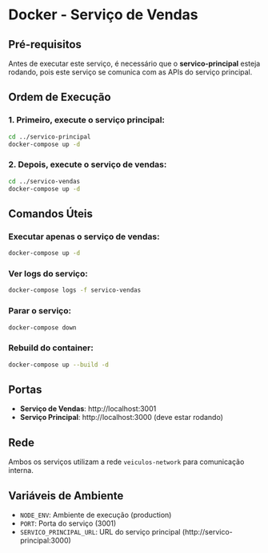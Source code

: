 # Docker - Serviço de Vendas

## Pré-requisitos

Antes de executar este serviço, é necessário que o **servico-principal** esteja rodando, pois este serviço se comunica com as APIs do serviço principal.

## Ordem de Execução

### 1. Primeiro, execute o serviço principal:

```bash
cd ../servico-principal
docker-compose up -d
```

### 2. Depois, execute o serviço de vendas:

```bash
cd ../servico-vendas
docker-compose up -d
```

## Comandos Úteis

### Executar apenas o serviço de vendas:
```bash
docker-compose up -d
```

### Ver logs do serviço:
```bash
docker-compose logs -f servico-vendas
```

### Parar o serviço:
```bash
docker-compose down
```

### Rebuild do container:
```bash
docker-compose up --build -d
```

## Portas

- **Serviço de Vendas**: http://localhost:3001
- **Serviço Principal**: http://localhost:3000 (deve estar rodando)

## Rede

Ambos os serviços utilizam a rede `veiculos-network` para comunicação interna.

## Variáveis de Ambiente

- `NODE_ENV`: Ambiente de execução (production)
- `PORT`: Porta do serviço (3001)
- `SERVICO_PRINCIPAL_URL`: URL do serviço principal (http://servico-principal:3000)
